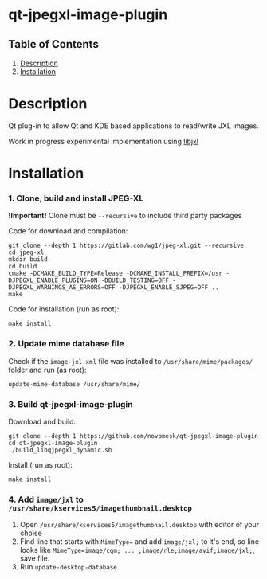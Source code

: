 # qt-jpegxl-image-plugin

## Table of Contents

1. [Description](#Description)
2. [Installation](#Installation)

# Description

Qt plug-in to allow Qt and KDE based applications to read/write JXL images.

Work in progress experimental implementation using [libjxl](https://gitlab.com/wg1/jpeg-xl/)

# Installation

### 1. Clone, build and install JPEG-XL

**!Important!** Clone must be `--recursive` to include third party packages

Code for download and compilation:
```
git clone --depth 1 https://gitlab.com/wg1/jpeg-xl.git --recursive
cd jpeg-xl
mkdir build
cd build
cmake -DCMAKE_BUILD_TYPE=Release -DCMAKE_INSTALL_PREFIX=/usr -DJPEGXL_ENABLE_PLUGINS=ON -DBUILD_TESTING=OFF -DJPEGXL_WARNINGS_AS_ERRORS=OFF -DJPEGXL_ENABLE_SJPEG=OFF ..
make
```
Code for installation (run as root):

`make install`

### 2. Update mime database file

Check if the `image-jxl.xml` file was installed to `/usr/share/mime/packages/` folder and run (as root):

`update-mime-database /usr/share/mime/`

### 3. Build qt-jpegxl-image-plugin

Download and build:
```
git clone --depth 1 https://github.com/novomesk/qt-jpegxl-image-plugin
cd qt-jpegxl-image-plugin
./build_libqjpegxl_dynamic.sh
```
Install (run as root):

`make install`

### 4. Add `image/jxl` to `/usr/share/kservices5/imagethumbnail.desktop`

1. Open `/usr/share/kservices5/imagethumbnail.desktop` with editor of your choise
2. Find line that starts with `MimeType=` and add `image/jxl;` to it's end, so line looks like `MimeType=image/cgm; ... ;image/rle;image/avif;image/jxl;`, save file.
3. Run `update-desktop-database`
